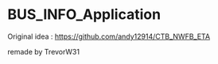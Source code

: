 # BUS_INFO_Application

Original idea : https://github.com/andy12914/CTB_NWFB_ETA

remade by TrevorW31
